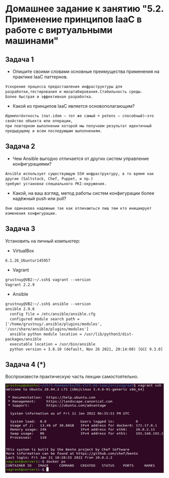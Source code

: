 
# Домашнее задание к занятию "5.2. Применение принципов IaaC в работе с виртуальными машинами"


## Задача 1

- Опишите своими словами основные преимущества применения на практике IaaC паттернов.
```
Ускорение процесса предоставления инфраструктуры для разработки,тестирования и масштабирования.Стабильность среды.
Более быстрая и эффективная разработка.
```
- Какой из принципов IaaC является основополагающим?
```
Идемпоте́нтность (лат.idem — тот же самый + potens — способный)—это свойство объекта или операции,
при повторном выполнении которой мы получаем результат идентичный предыдущему и всем последующим выполнениям.
```
## Задача 2

- Чем Ansible выгодно отличается от других систем управление конфигурациями?
```
Ansible использует существующую SSH инфраструктуру, в то время как другие (Saltstack, Chef, Puppet, и пр.)
требуют установки специального PKI-окружения.
```
- Какой, на ваш взгляд, метод работы систем конфигурации более надёжный push или pull?
```		
Они одинаково надежные так как отличаються лиш тем кто инициирует изменения конфигурации. 
```
## Задача 3

Установить на личный компьютер:

- VirtualBox 
```grustnuy@VB2:~/.ssh$ vboxmanage --version
6.1.26_Ubuntur145957
 ```
- Vagrant
```
grustnuy@VB2:~/.ssh$ vagrant --version
Vagrant 2.2.9
```
- Ansible 
```
grustnuy@VB2:~/.ssh$ ansible --version
ansible 2.9.6
  config file = /etc/ansible/ansible.cfg
  configured module search path = ['/home/grustnuy/.ansible/plugins/modules', '/usr/share/ansible/plugins/modules']
  ansible python module location = /usr/lib/python3/dist-packages/ansible
  executable location = /usr/bin/ansible
  python version = 3.8.10 (default, Nov 26 2021, 20:14:08) [GCC 9.3.0]
 ``` 
## Задача 4 (*)

Воспроизвести практическую часть лекции самостоятельно.

![4](img/4.jpg)



